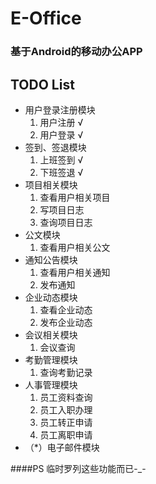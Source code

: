 # E-Office
### 基于Android的移动办公APP

## TODO List
* 用户登录注册模块
	1. 用户注册 √
	2. 用户登录 √
* 签到、签退模块
	1. 上班签到 √
	2. 下班签退 √
* 项目相关模块
	1. 查看用户相关项目
	2. 写项目日志
	3. 查询项目日志
* 公文模块
	1. 查看用户相关公文
* 通知公告模块
	1. 查看用户相关通知
	2. 发布通知
* 企业动态模块
	1. 查看企业动态
	2. 发布企业动态
* 会议相关模块
	1. 会议查询
* 考勤管理模块
	1. 查询考勤记录
* 人事管理模块
	1. 员工资料查询
	2. 员工入职办理
	3. 员工转正申请
	4. 员工离职申请
* （*）电子邮件模块

####PS
临时罗列这些功能而已-_-
